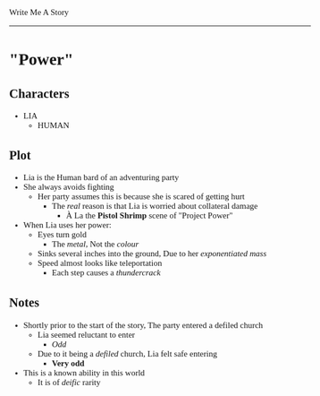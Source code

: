 <Style>
	Body {
		Font-size: 15px;
		Font-family: Verdana;
	};
</Style>

Write Me A Story
****************
"Power"
=======

Characters
----------
- LIA
	- HUMAN

Plot
----
- Lia is the Human bard of an adventuring party
- She always avoids fighting
    - Her party assumes this is because she is scared of getting hurt
        - The _real_ reason is that Lia is worried about collateral damage
            - À La the __Pistol Shrimp__ scene of "Project Power"
- When Lia uses her power:
    - Eyes turn gold
        - The _metal_,
            Not the _colour_
    - Sinks several inches into the ground,
        Due to her _exponentiated mass_
    - Speed almost looks like teleportation
        - Each step causes a _thundercrack_

Notes
-----
- Shortly prior to the start of the story,
    The party entered a defiled church
    - Lia seemed reluctant to enter
        - _Odd_
    - Due to it being a _defiled_ church,
        Lia felt safe entering
        - __Very odd__
- This is a known ability in this world
    - It is of _deific_ rarity